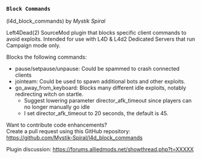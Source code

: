 ### `Block Commands`
(l4d_block_commands) by *_Mystik Spiral_*

Left4Dead(2) SourceMod plugin that blocks specific client commands to avoid exploits.  Intended for use with L4D & L4d2 Dedicated Servers that run Campaign mode only.

Blocks the following commands:

- pause/setpause/unpause: Could be spammed to crash connected clients
- jointeam: Could be used to spawn additional bots and other exploits.
- go_away_from_keyboard: Blocks many different idle exploits, notably redirecting witch on startle.
  - Suggest lowering parameter director_afk_timeout since players can no longer manually go idle
  - I set director_afk_timeout to 20 seconds, the default is 45.

Want to contribute code enhancements?  
Create a pull request using this GitHub repository: https://github.com/Mystik-Spiral/l4d_block_commands

Plugin discussion: https://forums.alliedmods.net/showthread.php?t=XXXXX
